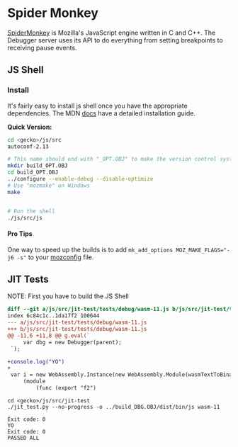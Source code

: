 # Spider Monkey

[SpiderMonkey][sm] is Mozilla's JavaScript engine written in C and C++. The Debugger server uses its
API to do everything from setting breakpoints to receiving pause events.

[sm]: https://developer.mozilla.org/en-US/docs/Mozilla/Projects/SpiderMonkey

## JS Shell

### Install

It's fairly easy to install js shell once you have the appropriate dependencies. The MDN [docs][install] have a detailed installation guide.

**Quick Version:**

```bash
cd <gecko>/js/src
autoconf-2.13

# This name should end with "_OPT.OBJ" to make the version control system ignore it.
mkdir build_OPT.OBJ
cd build_OPT.OBJ
../configure --enable-debug --disable-optimize
# Use "mozmake" on Windows
make


# Run the shell
./js/src/js
```

#### Pro Tips

One way to speed up the builds is to add `mk_add_options MOZ_MAKE_FLAGS="-j6 -s"` to your [mozconfig][config] file.

[config]: https://developer.mozilla.org/en-US/docs/Mozilla/Developer_guide/Build_Instructions/Configuring_Build_Options
[install]: https://developer.mozilla.org/en-US/docs/Mozilla/Projects/SpiderMonkey/Build_Documentation

## JIT Tests

NOTE: First you have to build the JS Shell

```diff
diff --git a/js/src/jit-test/tests/debug/wasm-11.js b/js/src/jit-test/tests/debug/wasm-11.js
index 6c84c1c..1da17f2 100644
--- a/js/src/jit-test/tests/debug/wasm-11.js
+++ b/js/src/jit-test/tests/debug/wasm-11.js
@@ -11,6 +11,8 @@ g.eval(`
     var dbg = new Debugger(parent);
 `);

+console.log("YO")
+
 var i = new WebAssembly.Instance(new WebAssembly.Module(wasmTextToBinary(`
     (module
         (func (export "f2")
```

```
cd <gecko>/js/src/jit-test
./jit_test.py --no-progress -o ../build_DBG.OBJ/dist/bin/js wasm-11

Exit code: 0
YO
Exit code: 0
PASSED ALL
```
